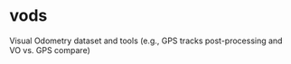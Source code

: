 # vods
Visual Odometry dataset and tools (e.g., GPS tracks post-processing and VO vs. GPS compare)

